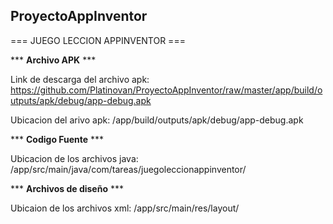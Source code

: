 ## ProyectoAppInventor

=== JUEGO LECCION APPINVENTOR ===

*** **Archivo APK** ***

Link de descarga del archivo apk: https://github.com/Platinovan/ProyectoAppInventor/raw/master/app/build/outputs/apk/debug/app-debug.apk

Ubicacion del arivo apk: /app/build/outputs/apk/debug/app-debug.apk

*** **Codigo Fuente** ***

Ubicacion de los archivos java: /app/src/main/java/com/tareas/juegoleccionappinventor/

*** **Archivos de diseño** ***

Ubicaion de los archivos xml: /app/src/main/res/layout/

